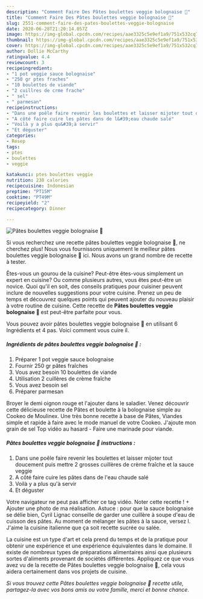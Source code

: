 ```yaml
---
description: "Comment Faire Des Pâtes boulettes veggie bolognaise 🍝"
title: "Comment Faire Des Pâtes boulettes veggie bolognaise 🍝"
slug: 2551-comment-faire-des-pates-boulettes-veggie-bolognaise
date: 2020-06-28T21:20:14.057Z
image: https://img-global.cpcdn.com/recipes/aae3325c5e9ef1a9/751x532cq70/pates-boulettes-veggie-bolognaise-🍝-photo-principale-de-la-recette.jpg
thumbnail: https://img-global.cpcdn.com/recipes/aae3325c5e9ef1a9/751x532cq70/pates-boulettes-veggie-bolognaise-🍝-photo-principale-de-la-recette.jpg
cover: https://img-global.cpcdn.com/recipes/aae3325c5e9ef1a9/751x532cq70/pates-boulettes-veggie-bolognaise-🍝-photo-principale-de-la-recette.jpg
author: Dollie McCarthy
ratingvalue: 4.4
reviewcount: 3
recipeingredient:
- "1 pot veggie sauce bolognaise"
- "250 gr ptes fraches"
- "10 boulettes de viande"
- "2 cuillres de crme frache"
- " sel"
- " parmesan"
recipeinstructions:
- "Dans une poêle faire revenir les boulettes et laisser mijoter tout doucement puis mettre 2 grosses cuillères de crème fraîche et la sauce veggie"
- "A côté faire cuire les pâtes dans de l&#39;eau chaude salé"
- "Voilà y a plus qu&#39;à servir"
- "Et déguster"
categories:
- Resep
tags:
- ptes
- boulettes
- veggie

katakunci: ptes boulettes veggie 
nutrition: 238 calories
recipecuisine: Indonesian
preptime: "PT15M"
cooktime: "PT49M"
recipeyield: "2"
recipecategory: Dinner

---
```



![Pâtes boulettes veggie bolognaise 🍝](https://img-global.cpcdn.com/recipes/aae3325c5e9ef1a9/751x532cq70/pates-boulettes-veggie-bolognaise-🍝-photo-principale-de-la-recette.jpg)

Si vous recherchez une recette pâtes boulettes veggie bolognaise 🍝, ne cherchez plus! Nous vous fournissons uniquement le meilleur pâtes boulettes veggie bolognaise 🍝 ici. Nous avons un grand nombre de recette à tester.

Êtes-vous un gourou de la cuisine? Peut-être êtes-vous simplement un expert en cuisine? Ou comme plusieurs autres, vous êtes peut-être un novice. Quoi qu'il en soit, des conseils pratiques pour cuisiner peuvent inclure de nouvelles suggestions pour votre cuisine. Prenez un peu de temps et découvrez quelques points qui peuvent ajouter du nouveau plaisir à votre routine de cuisine. Cette recette de <strong> Pâtes boulettes veggie bolognaise 🍝 </strong> est peut-être parfaite pour vous.

<!--inarticleads1-->

Vous pouvez avoir pâtes boulettes veggie bolognaise 🍝 en utilisant 6 Ingrédients et 4 pas. Voici comment vous cuire il.

##### Ingrédients de pâtes boulettes veggie bolognaise 🍝 :

1. Préparer 1 pot veggie sauce bolognaise
1. Fournir 250 gr pâtes fraîches
1. Vous avez besoin 10 boulettes de viande
1. Utilisation 2 cuillères de crème fraîche
1. Vous avez besoin  sel
1. Préparer  parmesan


Broyer le demi oignon rouge et l&#39;ajouter dans le saladier. Venez découvrir cette délicieuse recette de Pâtes et boulette à la bolognaise simple au Cookeo de Moulinex. Une très bonne recette à base de Pâtes, Viandes simple et rapide à faire avec le mode manuel de votre Cookeo. J&#39;ajoute mon grain de sel Top vidéo au hasard - Faire une marinade pour viande. 

<!--inarticleads2-->

##### Pâtes boulettes veggie bolognaise 🍝 instructions :

1. Dans une poêle faire revenir les boulettes et laisser mijoter tout doucement puis mettre 2 grosses cuillères de crème fraîche et la sauce veggie
1. A côté faire cuire les pâtes dans de l&#39;eau chaude salé
1. Voilà y a plus qu&#39;à servir
1. Et déguster


Votre navigateur ne peut pas afficher ce tag vidéo. Noter cette recette ! + Ajouter une photo de ma réalisation. Astuce : pour que la sauce bolognaise se délie bien, Cyril Lignac conseille de garder une cuillère à soupe d&#39;eau de cuisson des pâtes. Au moment de mélanger les pâtes à la sauce, versez l. J&#39;aime la cuisine italienne que ça soit recette sucrée ou salée. 

<!--inarticleads1-->

<p>
La cuisine est un type d'art et cela prend du temps et de la pratique pour obtenir une expérience et une expérience équivalentes dans le domaine. Il existe de nombreux types de préparations alimentaires ainsi que plusieurs sortes d'aliments provenant de sociétés différentes. Appliquez ce que vous avez vu de la recette de Pâtes boulettes veggie bolognaise 🍝, cela vous aidera certainement dans vos projets de cuisine.
</p>

<p>
<i>Si vous trouvez cette Pâtes boulettes veggie bolognaise 🍝 recette utile, partagez-la avec vos bons amis ou votre famille, merci et bonne chance.</i>
</p>
